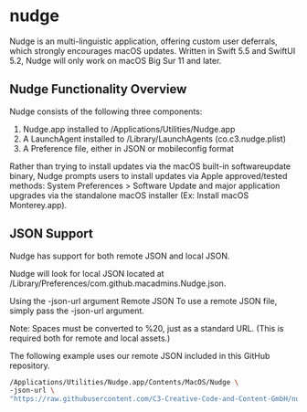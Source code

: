 # nudge


Nudge is an multi-linguistic application, offering custom user deferrals, which strongly encourages macOS updates. Written in Swift 5.5 and SwiftUI 5.2, Nudge will only work on macOS Big Sur 11 and later.

## Nudge Functionality Overview
Nudge consists of the following three components:

1. Nudge.app installed to /Applications/Utilities/Nudge.app
2. A LaunchAgent installed to /Library/LaunchAgents (co.c3.nudge.plist)
3. A Preference file, either in JSON or mobileconfig format

Rather than trying to install updates via the macOS built-in softwareupdate binary, Nudge prompts users to install updates via Apple approved/tested methods: System Preferences > Software Update and major application upgrades via the standalone macOS installer (Ex: Install macOS Monterey.app).


## JSON Support
Nudge has support for both remote JSON and local JSON.

Nudge will look for local JSON located at /Library/Preferences/com.github.macadmins.Nudge.json.

Using the -json-url argument
Remote JSON
To use a remote JSON file, simply pass the -json-url argument.

Note: Spaces must be converted to %20, just as a standard URL. (This is required both for remote and local assets.)

The following example uses our remote JSON included in this GitHub repository.

```bash
/Applications/Utilities/Nudge.app/Contents/MacOS/Nudge \
-json-url \
"https://raw.githubusercontent.com/C3-Creative-Code-and-Content-GmbH/nudge/main/nudge.json"
```
